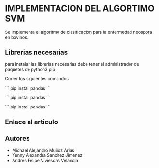 # IMPLEMENTACION DEL ALGORTIMO SVM
Se implementa el algoritmo de clasificacion para la enfermedad neospora en bovinos.

## Librerias necesarias
para instalar las librerias necesarias debe tener el administrador de paquetes de python3 pip

Correr los siguientes comandos

´´´
pip install pandas
´´´

´´´
pip install pandas
´´´

´´´
pip install pandas
´´´
## Enlace al articulo

## Autores

- Michael Alejandro Muñoz Arias
- Yenny Alexandra Sanchez Jimenez
- Andres Felipe Viviescas Velandia